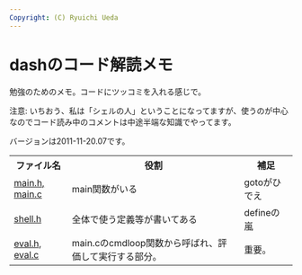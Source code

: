 ```yaml
---
Copyright: (C) Ryuichi Ueda
---
```



# dashのコード解読メモ
勉強のためのメモ。コードにツッコミを入れる感じで。

注意: いちおう、私は「シェルの人」ということになってますが、使うのが中心なのでコード読み中のコメントは中途半端な知識でやってます。

バージョンは2011-11-20.07です。

<table>
 <tr>
 <th>ファイル名</th>
 <th>役割</th>
 <th>補足</th>
 </tr>
 <tr>
 <td><a href="/?page=04223">main.h, main.c</a></td>
 <td>main関数がいる</td>
 <td>gotoがひでえ</td>
 </tr>
 <tr>
 <td><a href="/?page=04276">shell.h</a></td>
 <td>全体で使う定義等が書いてある</td>
 <td>defineの嵐</td>
 </tr>
 <tr>
 <td><a href="/?page=04346" title="dash/src/eval.h, eval.c">eval.h, eval.c</a></td>
 <td>main.cのcmdloop関数から呼ばれ、評価して実行する部分。</td>
 <td>重要。</td>
 </tr>
</table>
